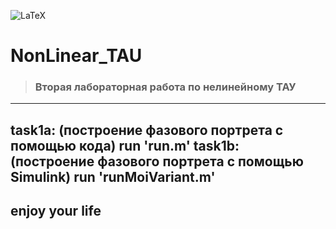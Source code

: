 ![LaTeX](https://img.shields.io/badge/latex-%23008080.svg?style=for-the-badge&logo=latex&logoColor=white)

# NonLinear_TAU
> ### Вторая лабораторная работа по нелинейному ТАУ
---
task1a: (построение фазового портрета с помощью кода)
run 'run.m'
task1b: (построение фазового портрета с помощью Simulink)
run 'runMoiVariant.m'
---
enjoy your life
---